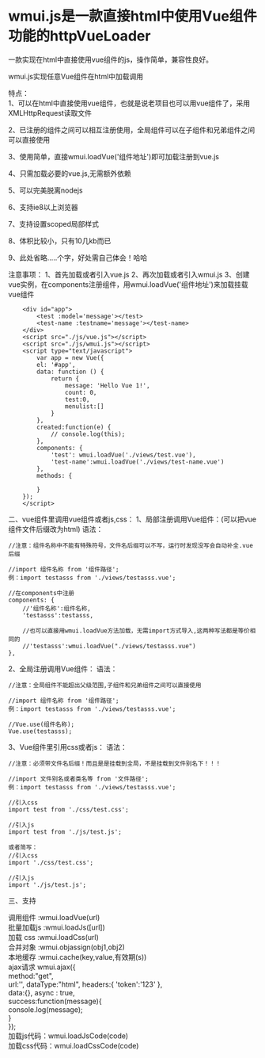 # wmui.js是一款直接html中使用Vue组件功能的httpVueLoader

一款实现在html中直接使用vue组件的js，操作简单，兼容性良好。

wmui.js实现任意Vue组件在html中加载调用 

特点：  
1、可以在html中直接使用vue组件，也就是说老项目也可以用vue组件了，采用XMLHttpRequest读取文件

2、已注册的组件之间可以相互注册使用，全局组件可以在子组件和兄弟组件之间可以直接使用

3、使用简单，直接wmui.loadVue('组件地址')即可加载注册到vue.js

4、只需加载必要的vue.js,无需额外依赖

5、可以完美脱离nodejs

6、支持ie8以上浏览器

7、支持设置scoped局部样式

8、体积比较小，只有10几kb而已

9、此处省略.....个字，好处需自己体会！哈哈

注意事项：
1、首先加载或者引入vue.js
2、再次加载或者引入wmui.js
3、创建vue实例，在components注册组件，用wmui.loadVue('组件地址')来加载挂载vue组件


		<div id="app">
			<test :model='message'></test>
			<test-name :testname='message'></test-name>
		</div>
		<script src="./js/vue.js"></script>
		<script src="./js/wmui.js"></script>
		<script type="text/javascript">
		    var app = new Vue({
		    el: '#app',
		    data: function () {
		        return {
		            message: 'Hello Vue 1!',
		            count: 0,
		            test:0,
		            menulist:[]
		        }
		    },
			created:function(e) {
		  		// console.log(this);
		  	},
		    components: {
		    	'test': wmui.loadVue('./views/test.vue'),
		        'test-name':wmui.loadVue('./views/test-name.vue')
		    },
		    methods: {
		        
		    }
		});
		</script>
	
二、vue组件里调用vue组件或者js,css：
1、局部注册调用Vue组件：(可以把vue组件文件后缀改为html)
	语法：

	//注意：组件名称中不能有特殊符号，文件名后缀可以不写，运行时发现没写会自动补全.vue后缀
	
	//import 组件名称 from '组件路径';
	例：import testasss from './views/testasss.vue';

	//在components中注册
	components: {
		//'组件名称':组件名称,
		'testasss':testasss,

		//也可以直接用wmui.loadVue方法加载，无需import方式导入,这两种写法都是等价相同的
		//'testasss':wmui.loadVue("./views/testasss.vue")
	},

2、全局注册调用Vue组件：
	语法：


	//注意：全局组件不能超出父级范围,子组件和兄弟组件之间可以直接使用
	
	//import 组件名称 from '组件路径';
	例：import testasss from './views/testasss.vue';
	
	//Vue.use(组件名称);
	Vue.use(testasss);

3、Vue组件里引用css或者js：
	语法：

	//注意：必须带文件名后缀！而且是是挂载到全局，不是挂载到文件别名下！！！
	
	//import 文件别名或者类名等 from '文件路径';
	例：import testasss from './views/testasss.vue';
	
	//引入css
	import test from './css/test.css';

	//引入js
	import test from './js/test.js';

	或者简写：
	//引入css
	import './css/test.css';

	//引入js
	import './js/test.js';
  
  
  
  三、支持
  

  调用组件		:wmui.loadVue(url)  
  批量加载js	:wmui.loadJs([url])  
  加载 css     :wmui.loadCss(url)  
  合并对象		:wmui.objassign(obj1,obj2)  
  本地缓存		:wmui.cache(key,value,有效期(s))  
  ajax请求
  wmui.ajax({  
     method:"get",  
     url:'',
     dataType:"html",
   	 headers:{
       'token':'123'
     },  
     data:{}, 
     async : true,  
     success:function(message){  
        console.log(message);  
     }  
    });  
 加载js代码：wmui.loadJsCode(code)  
 加载css代码：wmui.loadCssCode(code)  
 
 
